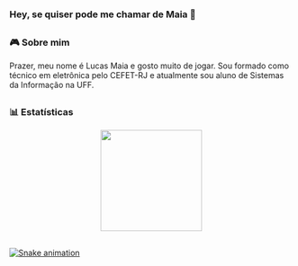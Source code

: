### Hey, se quiser pode me chamar de Maia 👋
  
##

### 🎮 Sobre mim

Prazer, meu nome é Lucas Maia e gosto muito de jogar. Sou formado como técnico em eletrônica pelo CEFET-RJ e atualmente sou aluno de Sistemas da Informação na UFF.
  
##

### 📊 Estatísticas

<div align="center">
  <a href="https://github.com/Robootic">
  <img height="180em" src="https://github-readme-stats.vercel.app/api?username=Robootic&show_icons=true&theme=aura_dark&include_all_commits=true&count_private=true"/>
</div>
  
##
  
![Snake animation](https://github.com/Robootic/Robootic/blob/output/github-contribution-grid-snake.svg)

 
<!--
**Robootic/Robootic** is a ✨ _special_ ✨ repository because its `README.md` (this file) appears on your GitHub profile.

Here are some ideas to get you started:

- 🔭 I’m currently working on ...
- 🌱 I’m currently learning ...
- 👯 I’m looking to collaborate on ...
- 🤔 I’m looking for help with ...
- 💬 Ask me about ...
- 📫 How to reach me: ...
- 😄 Pronouns: ...
- ⚡ Fun fact: ...
-->

